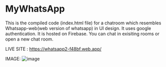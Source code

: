 # MyWhatsApp
 
This is the compiled code (index.html file) for a chatroom which resembles Whatsapp-web(web version of whatsapp) in UI design.
It uses google authentication.
It is hosted on Firebase.
You can chat in exisiting rooms or open a new chat room.


LIVE SITE : https://whatsapp2-f48bf.web.app/

IMAGE:
![image](https://user-images.githubusercontent.com/78643058/123627446-a2b89380-d82f-11eb-8508-dee533eb6ee4.png)

